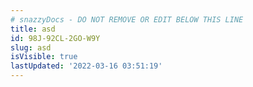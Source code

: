 ```yaml
---
# snazzyDocs - DO NOT REMOVE OR EDIT BELOW THIS LINE
title: asd
id: 98J-92CL-2GO-W9Y
slug: asd
isVisible: true
lastUpdated: '2022-03-16 03:51:19'
---
```

